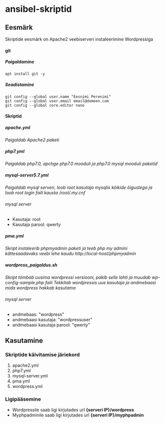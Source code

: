 # ansibel-skriptid
## Eesmärk
Skriptide eesmärk on Apache2 veebiserveri instaleerimine Wordpressiga
#### git
##### Paigaldamine
```
apt install git -y
```
##### Seadistamine
```
git config --global user.name "Eesnimi Perenimi"
git config --global user.email email@domeen.com
git config --global core.editor nano
```

#### Skriptid
##### apache.yml
*Paigaldab Apache2 paketi*

##### php7.yml
*Paigaldab php7.0, apchge php7.0 mooduli ja php7.0 mysql mooduli paketid*

##### mysql-server5.7.yml
*Paigaldab mysql serveri, loob root kasutaja mysqlis kõikide õigustega ja loob root login faili kausta /root/.my.cnf*
###### mysql server
- Kasutaja: root
- Kasutaja parool: qwerty

#####  pma.yml
*Skript instaleerib phpmyadmin paketi ja teeb php my admini kättesaadavaks veebi lehe kaudu http://local-host/phpmyadmin*

##### wordpress_paigaldus.sh
*Skript tõmbab uusima wordpressi versiooni, pakib selle lahti ja muudab wp-config-sample.php faili*
*Tekkitab wordpressis uue kasutaja ja andmebaasi mida wordpress hakkab kasutama*
###### mysql server
- andmebaas:                  "wordpress"
- andmebaasi kasutaja:        "wordpressuser"
- andmebaasi kasutaja parool: "qwerty"

## Kasutamine
### Skriptide käivitamise järiekord
1. apache2.yml
2. php7.yml
3. mysql-server.yml
4. pma.yml
6. wordpress.yml
### Ligipääsemine
- Wordpressile saab ligi kirjutades url **{serveri IP}/wordpress**
- Myphpadminile saab ligi kirjutades url **{serveri IP}/myphpadmin**

